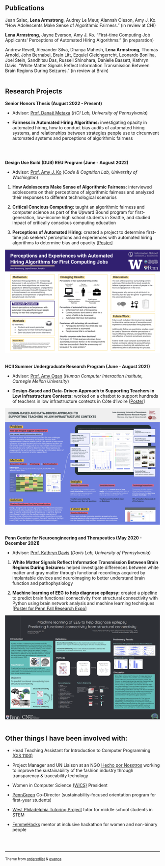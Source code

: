 ## Publications

Jean Salac, **Lena Armstrong**, Audrey Le Meur, Alannah Oleson, Amy J. Ko. “How Adolescents Make Sense of Algorithmic
Fairness.” (in review at CHI)

**Lena Armstrong**, Jayne Everson, Amy J. Ko. “First-time Computing Job Applicants' Perceptions of Automated Hiring
Algorithms.” (in preparation)

Andrew Revell, Alexander Silva, Dhanya Mahesh, **Lena Armstrong**, Thomas Arnold, John Bernabei, Brain Litt, Ezquiel Gleichgerrcht, Leonardo Bonilha, Joel Stein, Sandhitsu Das, Russell Shinohara, Danielle Bassett, Kathryn Davis. “White Matter Signals Reflect Information Transmission Between Brain Regions During Seizures.” (in review at Brain)
<br>
<br>

## Research Projects

**Senior Honors Thesis (August 2022 - Present)**

- Advisor: [Prof. Danaë Metaxa](https://metaxa.net/) (_HCI Lab, University of Pennsylvania_)

- **Fairness in Automated Hiring Algorithms:** investigating opacity in automated hiring, how to conduct bias audits of automated hiring systems, and relationships between strategies people use to circumvent automated systems and perceptions of algorithmic fairness
<br>
<br>

**Design Use Build (DUB) REU Program (June - August 2022)**

- Advisor: [Prof. Amy J. Ko](https://faculty.washington.edu/ajko) (_Code & Cognition Lab, University of Washington_)

1. **How Adolescents Make Sense of Algorithmic Fairness:** interviewed adolescents on their perceptions of algorithmic fairness and analyzed their responses to different technological scenarios

2. **Critical Concious Computing:** taught an algorithmic fairness and computer science as part of the Upward Bound program for first-generation,
low-income high school students in Seattle, and studied impact of critically conscious computing education

3.  **Perceptions of Automated Hiring:** created a project to determine first-time job seekers’ perceptions and experiences with automated hiring algorithms to determine bias and opacity [[Poster](https://drive.google.com/file/d/1UyxGvT0-nu_sn6QEYdcHQVPNW3HBybPa/view?usp=sharing)]

  ![Poster](images/DUB_REU_2022.png)
<br>
<br>

**HCII Summer Undergraduate Research Program (June - August 2021)**

- Advisor: [Prof. Amy Ogan](https://www.amyogan.com/) (_Human Computer Interaction Institute, Carnegie Mellon University_)

- **Design-Based and Data-Driven Approach to Supporting Teachers in Low Infrastructure Contexts:** worked on a chatbot to support hundreds of teachers in low infrastructure contexts in Côte d’Ivoire [[Poster](https://drive.google.com/file/d/1dgRMjN74YXSNIuabXClYMu3LJKMMRVH7/view?usp=sharing)]

![Poster](images/HCII_REU_2021.png)
<br>
<br>

**Penn Center for Neuroengineering and Therapeutics (May 2020 - December 2021)**

- Advisor: [Prof. Kathryn Davis](https://davislab.med.upenn.edu/) (_Davis Lab, University of Pennsylvania_)

1. **White Matter Signals Reflect Information Transmission Between Brain Regions During Seizures:** helped investigate differences between white matter and gray matter through functional recordings acquired by implantable devices and neuroimaging to better understand brain function and pathophysiology

2. **Machine learning of EEG to help diagnose epilepsy:** created a pipeline to predict brain functional connectivity from structural connectivity with Python using brain network analysis and machine learning techniques [[Poster for Penn Fall Research Expo](https://presentations.curf.upenn.edu/poster/machine-learning-eeg-help-diagnose-epilepsy-predicting-functional-connectivity-structural)]

  ![Poster](images/PURM_REU_2020.png)
<br>
<br>

## Other things I have been involved with:

- Head Teaching Assistant for Introduction to Computer Programming [(CIS 1100)](https://www.cis.upenn.edu/~cis110/current/staff.html)

- Project Manager and UN Liaison at an NGO [Hecho por Nosotros](https://www.hechoxnosotros.org/) working to improve the sustainability of the fashion industry through transparency & traceability techology

- Women in Computer Science [(WICS)](https://wics.cis.upenn.edu/program.html) President

- [PennGreen](https://sustainability.upenn.edu/participate/students/penngreen-pre-orientation) Co-Director (sustainability-focused orientation program for first-year students)

- [West Philadelphia Tutoring Project](https://upennwptp.weebly.com/) tutor for middle school students in STEM

- [FemmeHacks](https://femmehacks.io/) mentor at inclusive hackathon for women and non-binary people 
<br>
<br>

---
<p><small>Theme from <a href="https://github.com/orderedlist">orderedlist</a> & <a href="https://github.com/evanca">evanca</a></small></p>
